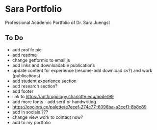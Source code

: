 # Sara Portfolio
Professional Academic Portfolio of Dr. Sara Juengst

## To Do
- add profile pic
- add readme
- change getformio to email.js
- add links and downloadable publications
- update content for experience (resume-add download cv?) and work (publications)
- add student experience section
- add research section? 
- add footer
- link to https://anthropology.charlotte.edu/node/99
- add more fonts - add serif or handwriting
- https://coolors.co/palette/e7ecef-274c77-6096ba-a3cef1-8b8c89 
- add in socials ???
- change view work to contact now?
- add to my portfolio